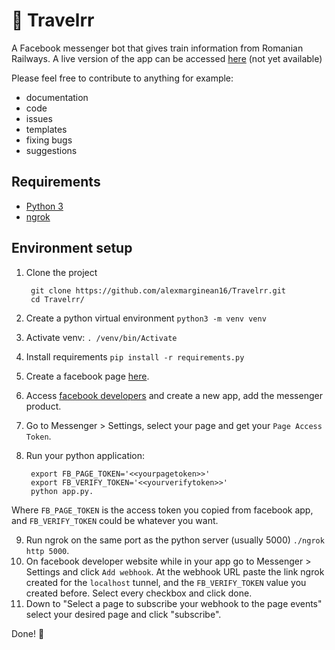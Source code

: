 # :steam_locomotive: Travelrr
A Facebook messenger bot that gives train information from Romanian Railways. 
A live version of the app can be accessed [here](https://www.facebook.com/Travelrr-334385437191241) (not yet available)

Please feel free to contribute to anything for example:
- documentation
- code
- issues
- templates
- fixing bugs
- suggestions

## Requirements

- [Python 3](https://www.python.org/downloads/)
- [ngrok](https://ngrok.com/)

## Environment setup

1. Clone the project
        
        git clone https://github.com/alexmarginean16/Travelrr.git
        cd Travelrr/

2. Create a python virtual environment `python3 -m venv venv`
3. Activate venv: `. /venv/bin/Activate`
4. Install requirements `pip install -r requirements.py`
5. Create a facebook page [here](https://www.facebook.com/pages/creation/).
6. Access [facebook developers](https://developers.facebook.com/) and create a new app, add the messenger product.
7. Go to Messenger > Settings, select your page and get your `Page Access Token`.
8. Run your python application:

        export FB_PAGE_TOKEN='<<yourpagetoken>>'
        export FB_VERIFY_TOKEN='<<yourverifytoken>>'
        python app.py.

Where `FB_PAGE_TOKEN` is the access token you copied from facebook app, and `FB_VERIFY_TOKEN` could be whatever you want.

9. Run ngrok on the same port as the python server (usually 5000) `./ngrok http 5000`.
10. On facebook developer website while in your app go to Messenger > Settings and click `Add webhook`. At the webhook URL paste the link ngrok created for the `localhost` tunnel, and the `FB_VERIFY_TOKEN` value you created before. Select every checkbox and click done.
11. Down to "Select a page to subscribe your webhook to the page events" select your desired page and click "subscribe".

Done! :tada:
